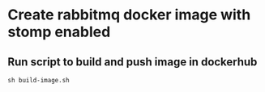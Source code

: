 # Create rabbitmq docker image with stomp enabled

## Run script to build and push image in dockerhub

`sh build-image.sh`
